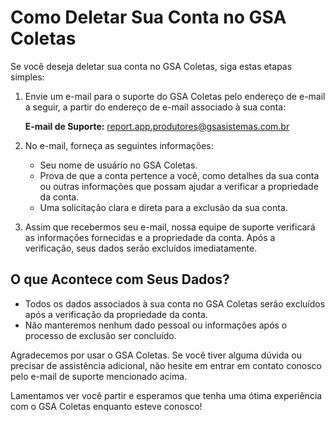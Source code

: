 # Como Deletar Sua Conta no GSA Coletas

Se você deseja deletar sua conta no GSA Coletas, siga estas etapas simples:

1. Envie um e-mail para o suporte do GSA Coletas pelo endereço de e-mail a seguir, a partir do endereço de e-mail associado à sua conta:

   **E-mail de Suporte:** [report.app.produtores@gsasistemas.com.br](mailto:report.app.produtores@gsasistemas.com.br)

2. No e-mail, forneça as seguintes informações:
   - Seu nome de usuário no GSA Coletas.
   - Prova de que a conta pertence a você, como detalhes da sua conta ou outras informações que possam ajudar a verificar a propriedade da conta.
   - Uma solicitação clara e direta para a exclusão da sua conta.

3. Assim que recebermos seu e-mail, nossa equipe de suporte verificará as informações fornecidas e a propriedade da conta. Após a verificação, seus dados serão excluídos imediatamente.

## O que Acontece com Seus Dados?

- Todos os dados associados à sua conta no GSA Coletas serão excluídos após a verificação da propriedade da conta.
- Não manteremos nenhum dado pessoal ou informações após o processo de exclusão ser concluído.

Agradecemos por usar o GSA Coletas. Se você tiver alguma dúvida ou precisar de assistência adicional, não hesite em entrar em contato conosco pelo e-mail de suporte mencionado acima.

Lamentamos ver você partir e esperamos que tenha uma ótima experiência com o GSA Coletas enquanto esteve conosco!


